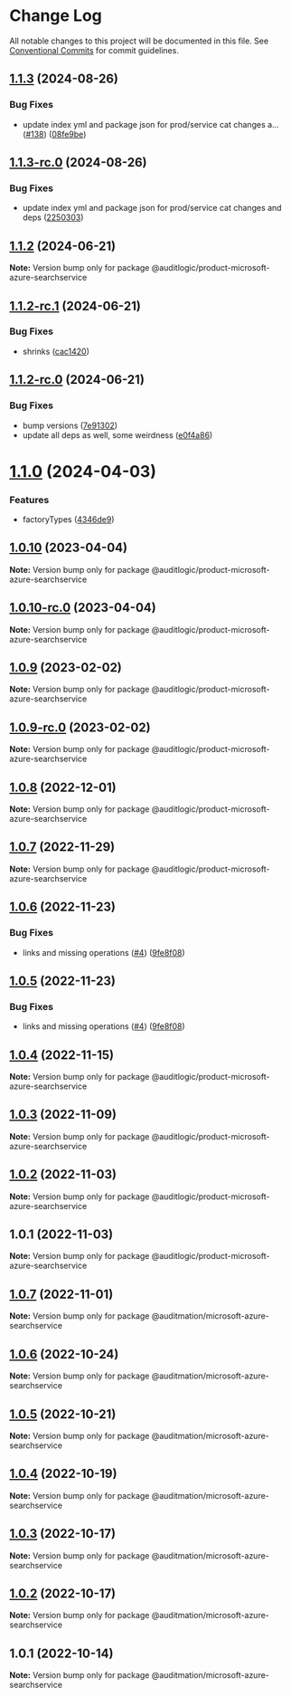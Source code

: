 # Change Log

All notable changes to this project will be documented in this file.
See [Conventional Commits](https://conventionalcommits.org) for commit guidelines.

## [1.1.3](https://github.com/auditlogic/product/compare/@auditlogic/product-microsoft-azure-searchservice@1.1.2...@auditlogic/product-microsoft-azure-searchservice@1.1.3) (2024-08-26)


### Bug Fixes

* update index yml and package json for prod/service cat changes a… ([#138](https://github.com/auditlogic/product/issues/138)) ([08fe9be](https://github.com/auditlogic/product/commit/08fe9beb1c8457462a19bc69caa02e6212d97e1a))





## [1.1.3-rc.0](https://github.com/auditlogic/product/compare/@auditlogic/product-microsoft-azure-searchservice@1.1.2...@auditlogic/product-microsoft-azure-searchservice@1.1.3-rc.0) (2024-08-26)


### Bug Fixes

* update index yml and package json for prod/service cat changes and deps ([2250303](https://github.com/auditlogic/product/commit/225030363a363608240135b7ebed386b28f01e4b))





## [1.1.2](https://github.com/auditlogic/product/compare/@auditlogic/product-microsoft-azure-searchservice@1.1.2-rc.1...@auditlogic/product-microsoft-azure-searchservice@1.1.2) (2024-06-21)

**Note:** Version bump only for package @auditlogic/product-microsoft-azure-searchservice





## [1.1.2-rc.1](https://github.com/auditlogic/product/compare/@auditlogic/product-microsoft-azure-searchservice@1.1.2-rc.0...@auditlogic/product-microsoft-azure-searchservice@1.1.2-rc.1) (2024-06-21)


### Bug Fixes

* shrinks ([cac1420](https://github.com/auditlogic/product/commit/cac14200fefcd8183ab69fe89a47bd3f70f563e9))





## [1.1.2-rc.0](https://github.com/auditlogic/product/compare/@auditlogic/product-microsoft-azure-searchservice@1.1.0...@auditlogic/product-microsoft-azure-searchservice@1.1.2-rc.0) (2024-06-21)


### Bug Fixes

* bump versions ([7e91302](https://github.com/auditlogic/product/commit/7e913023b8b312150ed7762c32fbbe616be71de5))
* update all deps as well, some weirdness ([e0f4a86](https://github.com/auditlogic/product/commit/e0f4a864714e2d3de6bbf3da014d5312fe53be2f))





# [1.1.0](https://github.com/auditlogic/product/compare/@auditlogic/product-microsoft-azure-searchservice@1.0.10...@auditlogic/product-microsoft-azure-searchservice@1.1.0) (2024-04-03)


### Features

* factoryTypes ([4346de9](https://github.com/auditlogic/product/commit/4346de92693aee892fccf725338ffc7b80ab182b))





## [1.0.10](https://github.com/auditlogic/product/compare/@auditlogic/product-microsoft-azure-searchservice@1.0.9...@auditlogic/product-microsoft-azure-searchservice@1.0.10) (2023-04-04)

**Note:** Version bump only for package @auditlogic/product-microsoft-azure-searchservice





## [1.0.10-rc.0](https://github.com/auditlogic/product/compare/@auditlogic/product-microsoft-azure-searchservice@1.0.9...@auditlogic/product-microsoft-azure-searchservice@1.0.10-rc.0) (2023-04-04)

**Note:** Version bump only for package @auditlogic/product-microsoft-azure-searchservice





## [1.0.9](https://github.com/auditlogic/product/compare/@auditlogic/product-microsoft-azure-searchservice@1.0.8...@auditlogic/product-microsoft-azure-searchservice@1.0.9) (2023-02-02)

**Note:** Version bump only for package @auditlogic/product-microsoft-azure-searchservice





## [1.0.9-rc.0](https://github.com/auditlogic/product/compare/@auditlogic/product-microsoft-azure-searchservice@1.0.8...@auditlogic/product-microsoft-azure-searchservice@1.0.9-rc.0) (2023-02-02)

**Note:** Version bump only for package @auditlogic/product-microsoft-azure-searchservice





## [1.0.8](https://github.com/auditlogic/product/compare/@auditlogic/product-microsoft-azure-searchservice@1.0.7...@auditlogic/product-microsoft-azure-searchservice@1.0.8) (2022-12-01)

**Note:** Version bump only for package @auditlogic/product-microsoft-azure-searchservice





## [1.0.7](https://github.com/auditlogic/product/compare/@auditlogic/product-microsoft-azure-searchservice@1.0.6...@auditlogic/product-microsoft-azure-searchservice@1.0.7) (2022-11-29)

**Note:** Version bump only for package @auditlogic/product-microsoft-azure-searchservice





## [1.0.6](https://github.com/auditlogic/product/compare/@auditlogic/product-microsoft-azure-searchservice@1.0.4...@auditlogic/product-microsoft-azure-searchservice@1.0.6) (2022-11-23)


### Bug Fixes

* links and missing operations ([#4](https://github.com/auditlogic/product/issues/4)) ([9fe8f08](https://github.com/auditlogic/product/commit/9fe8f08fe7c57fdb79f991ac35bd6ac2e7dcad38))





## [1.0.5](https://github.com/auditlogic/product/compare/@auditlogic/product-microsoft-azure-searchservice@1.0.4...@auditlogic/product-microsoft-azure-searchservice@1.0.5) (2022-11-23)


### Bug Fixes

* links and missing operations ([#4](https://github.com/auditlogic/product/issues/4)) ([9fe8f08](https://github.com/auditlogic/product/commit/9fe8f08fe7c57fdb79f991ac35bd6ac2e7dcad38))





## [1.0.4](https://github.com/auditlogic/product/compare/@auditlogic/product-microsoft-azure-searchservice@1.0.3...@auditlogic/product-microsoft-azure-searchservice@1.0.4) (2022-11-15)

**Note:** Version bump only for package @auditlogic/product-microsoft-azure-searchservice





## [1.0.3](https://github.com/auditlogic/product/compare/@auditlogic/product-microsoft-azure-searchservice@1.0.2...@auditlogic/product-microsoft-azure-searchservice@1.0.3) (2022-11-09)

**Note:** Version bump only for package @auditlogic/product-microsoft-azure-searchservice





## [1.0.2](https://github.com/auditlogic/product/compare/@auditlogic/product-microsoft-azure-searchservice@1.0.1...@auditlogic/product-microsoft-azure-searchservice@1.0.2) (2022-11-03)

**Note:** Version bump only for package @auditlogic/product-microsoft-azure-searchservice





## 1.0.1 (2022-11-03)

**Note:** Version bump only for package @auditlogic/product-microsoft-azure-searchservice





## [1.0.7](https://github.com/auditmation/store-content/compare/@auditmation/microsoft-azure-searchservice@1.0.6...@auditmation/microsoft-azure-searchservice@1.0.7) (2022-11-01)

**Note:** Version bump only for package @auditmation/microsoft-azure-searchservice





## [1.0.6](https://github.com/auditmation/store-content/compare/@auditmation/microsoft-azure-searchservice@1.0.5...@auditmation/microsoft-azure-searchservice@1.0.6) (2022-10-24)

**Note:** Version bump only for package @auditmation/microsoft-azure-searchservice





## [1.0.5](https://github.com/auditmation/store-content/compare/@auditmation/microsoft-azure-searchservice@1.0.4...@auditmation/microsoft-azure-searchservice@1.0.5) (2022-10-21)

**Note:** Version bump only for package @auditmation/microsoft-azure-searchservice





## [1.0.4](https://github.com/auditmation/store-content/compare/@auditmation/microsoft-azure-searchservice@1.0.3...@auditmation/microsoft-azure-searchservice@1.0.4) (2022-10-19)

**Note:** Version bump only for package @auditmation/microsoft-azure-searchservice





## [1.0.3](https://github.com/auditmation/store-content/compare/@auditmation/microsoft-azure-searchservice@1.0.2...@auditmation/microsoft-azure-searchservice@1.0.3) (2022-10-17)

**Note:** Version bump only for package @auditmation/microsoft-azure-searchservice





## [1.0.2](https://github.com/auditmation/store-content/compare/@auditmation/microsoft-azure-searchservice@1.0.1...@auditmation/microsoft-azure-searchservice@1.0.2) (2022-10-17)

**Note:** Version bump only for package @auditmation/microsoft-azure-searchservice





## 1.0.1 (2022-10-14)

**Note:** Version bump only for package @auditmation/microsoft-azure-searchservice
